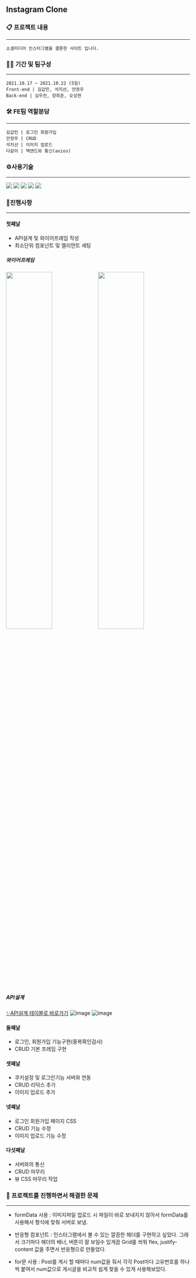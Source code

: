 ## Instagram Clone

### 📋 프로젝트 내용
---
`소셜미디어 인스타그램을 클론한 사이트 입니다.`
</br>

### 👨‍🦲 기간 및 팀구성
---
` 2021.10.17 ~ 2021.10.22 (5일) `<br/>
` Front-end | 김갑민, 석지선, 안정우 `<br/>
` Back-end | 심우진, 양희준, 오성현 `
</br>

### 🛠 FE팀 역할분담 
---
` 김갑민 | 로그인 회원가입 `<br/>
` 안정우 | CRUD `<br/>
` 석지선 | 이미지 업로드 `<br/>
` 다같이 | 백앤드와 통신(axios) `

### ⚙️사용기술
---
<img src='https://img.shields.io/badge/React-v17.0.2-61DAFB?logo=React'/> <img src='https://img.shields.io/badge/Redux-v7.2.5-764ABC?logo=Redux'/>
<img src='https://img.shields.io/badge/React Router-v5.3.0-CA4245?logo=React Router'/>
<img src='https://img.shields.io/badge/styled components-v5.3.0-DB7093?logo=styled components'/>
<img src='https://img.shields.io/badge/Immer-v5.3.0-00E7C3?logo=Immer'/>

### 📅진행사항
---
#### 첫째날
- API설계 및 와이어프레임 작성
- 최소단위 컴포넌트 및 엘리먼트 세팅

##### 와이어프레임
<img src="https://s3.us-west-2.amazonaws.com/secure.notion-static.com/f9b302ef-f848-4e40-adfa-72a9a3ddfd60/1.jpg?X-Amz-Algorithm=AWS4-HMAC-SHA256&X-Amz-Credential=AKIAT73L2G45O3KS52Y5%2F20211022%2Fus-west-2%2Fs3%2Faws4_request&X-Amz-Date=20211022T163738Z&X-Amz-Expires=86400&X-Amz-Signature=fece587751a89a70c98e51e5340dcd2d6c56f96f8a06d6c275916c62c5ed0319&X-Amz-SignedHeaders=host&response-content-disposition=filename%20%3D%221.jpg%22" width="50%"/><img src="https://s3.us-west-2.amazonaws.com/secure.notion-static.com/4a66c9da-463a-4322-a68d-97c94e21e365/3.jpg?X-Amz-Algorithm=AWS4-HMAC-SHA256&X-Amz-Credential=AKIAT73L2G45O3KS52Y5%2F20211022%2Fus-west-2%2Fs3%2Faws4_request&X-Amz-Date=20211022T163831Z&X-Amz-Expires=86400&X-Amz-Signature=685ce7b19ddc20a0a17c41f3d9aed719367f6a05b5a784ebaff312e61a95579e&X-Amz-SignedHeaders=host&response-content-disposition=filename%20%3D%223.jpg%22" width="50%"/>

##### API설계

<a href="https://www.notion.so/5281991e362c4e02a6098522d2429340?v=85c07b9086fc41ffac69692c8bafd01b">✨API설계 테이블로 바로가기</a>
![image](https://user-images.githubusercontent.com/67423755/138525829-92acecfc-5c78-4f66-a3de-a8dd03b7c797.png)
![image](https://user-images.githubusercontent.com/67423755/138525882-5358c79d-fd9d-434b-8cc5-1567d20c7f09.png)


#### 둘째날
- 로그인, 회원가입 기능구현(중복확인검사)
- CRUD 기본 프레임 구현

#### 셋째날
- 쿠키설정 및 로그인기능 서버와 연동
- CRUD 리덕스 추가
- 이미지 업로드 추가

#### 넷째날
- 로그인 회원가입 페이지 CSS
- CRUD 기능 수정
- 이미지 업로드 기능 수정

#### 다섯째날
- 서버와의 통신
- CRUD 마무리
- 뷰 CSS 마무리 작업


### 🚀 프로젝트를 진행하면서 해결한 문제
---
- formData 사용 : 
이미지파일 업로드 시 파일이 바로 보내지지 않아서 formData를 사용해서 형식에 맞춰 서버로 보냄.

- 반응형 컴포넌트 : 
인스타그램에서 볼 수 있는 깔끔한 헤더를 구현하고 싶었다. 그래서 크기마다 헤더의 배너, 버튼이 잘 보일수 있게끔 Grid를 씌워 flex, justify-content 값을 주면서 반응형으로 만들었다.

- for문 사용 : 
Post를 게시 할 때마다 num값을 줘서 각각 Post마다 고유번호를 하나씩 붙여서 num값으로 게시글을 비교적 쉽게 찾을 수 있게 사용해보았다. 
